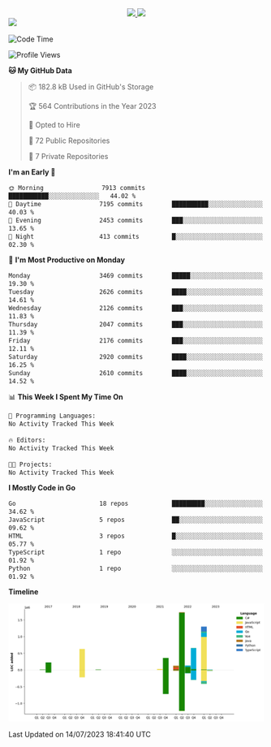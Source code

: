 <div align="center">
  <a href="https://github.com/arielsrv">
    <img height="180em" src="https://github-readme-stats.vercel.app/api?username=arielsrv&show_icons=true&theme=radical&include_all_commits=true&count_private=true"/>
    <img height="180em" src="https://github-readme-stats.vercel.app/api/top-langs/?username=arielsrv&layout=compact&langs_count=10&theme=radical"/>
 </a>
</div>

<div>
  <a href="https://www.linkedin.com/in/arielpineiro/" target="_blank">
    <img src="https://img.shields.io/badge/-LinkedIn-%230077B5?style=for-the-badge&logo=linkedin&logoColor=white" target="_blank">
  </a>
</div>

<!--START_SECTION:waka-->
![Code Time](http://img.shields.io/badge/Code%20Time-0%20secs-blue)

![Profile Views](http://img.shields.io/badge/Profile%20Views-0-blue)

**🐱 My GitHub Data** 

> 📦 182.8 kB Used in GitHub's Storage 
 > 
> 🏆 564 Contributions in the Year 2023
 > 
> 💼 Opted to Hire
 > 
> 📜 72 Public Repositories 
 > 
> 🔑 7 Private Repositories 
 > 
**I'm an Early 🐤** 

```text
🌞 Morning                7913 commits        ███████████░░░░░░░░░░░░░░   44.02 % 
🌆 Daytime                7195 commits        ██████████░░░░░░░░░░░░░░░   40.03 % 
🌃 Evening                2453 commits        ███░░░░░░░░░░░░░░░░░░░░░░   13.65 % 
🌙 Night                  413 commits         █░░░░░░░░░░░░░░░░░░░░░░░░   02.30 % 
```
📅 **I'm Most Productive on Monday** 

```text
Monday                   3469 commits        █████░░░░░░░░░░░░░░░░░░░░   19.30 % 
Tuesday                  2626 commits        ████░░░░░░░░░░░░░░░░░░░░░   14.61 % 
Wednesday                2126 commits        ███░░░░░░░░░░░░░░░░░░░░░░   11.83 % 
Thursday                 2047 commits        ███░░░░░░░░░░░░░░░░░░░░░░   11.39 % 
Friday                   2176 commits        ███░░░░░░░░░░░░░░░░░░░░░░   12.11 % 
Saturday                 2920 commits        ████░░░░░░░░░░░░░░░░░░░░░   16.25 % 
Sunday                   2610 commits        ████░░░░░░░░░░░░░░░░░░░░░   14.52 % 
```


📊 **This Week I Spent My Time On** 

```text
💬 Programming Languages: 
No Activity Tracked This Week

🔥 Editors: 
No Activity Tracked This Week

🐱‍💻 Projects: 
No Activity Tracked This Week
```

**I Mostly Code in Go** 

```text
Go                       18 repos            █████████░░░░░░░░░░░░░░░░   34.62 % 
JavaScript               5 repos             ██░░░░░░░░░░░░░░░░░░░░░░░   09.62 % 
HTML                     3 repos             █░░░░░░░░░░░░░░░░░░░░░░░░   05.77 % 
TypeScript               1 repo              ░░░░░░░░░░░░░░░░░░░░░░░░░   01.92 % 
Python                   1 repo              ░░░░░░░░░░░░░░░░░░░░░░░░░   01.92 % 
```



**Timeline**

![Lines of Code chart](https://raw.githubusercontent.com/arielsrv/arielsrv/main/assets/bar_graph.png)


 Last Updated on 14/07/2023 18:41:40 UTC
<!--END_SECTION:waka-->
